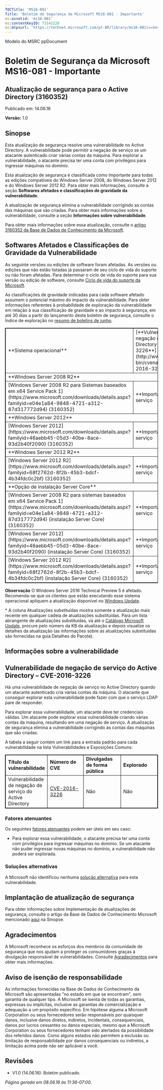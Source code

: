 ```yaml
---
TOCTitle: 'MS16-081'
Title: 'Boletim de Segurança da Microsoft MS16-081 - Importante'
ms:assetid: 'ms16-081'
ms:contentKeyID: 73142228
ms:mtpsurl: 'https://technet.microsoft.com/pt-BR/library/ms16-081(v=Security.10)'
---
```


Modelo do MSRC ppDocument

Boletim de Segurança da Microsoft MS16-081 - Importante
=======================================================

Atualização de segurança para o Active Directory (3160352)
----------------------------------------------------------

Publicado em: 14.06.16

**Versão:** 1.0

Sinopse
-------

<span id="sectionToggle0"></span>
Esta atualização de segurança resolve uma vulnerabilidade no Active Directory. A vulnerabilidade pode permitir a negação de serviço se um atacante autenticado criar várias contas da máquina. Para explorar a vulnerabilidade, o atacante precisa ter uma conta com privilégios para ingressar máquinas no domínio.

Esta atualização de segurança é classificada como Importante para todas as edições compatíveis do Windows Server 2008, do Windows Server 2012 e do Windows Server 2012 R2. Para obter mais informações, consulte a seção **Softwares afetados e classificações de gravidade da vulnerabilidade**.

A atualização de segurança elimina a vulnerabilidade corrigindo as contas das máquinas que são criadas. Para obter mais informações sobre a vulnerabilidade, consulte a seção **Informações sobre vulnerabilidade**.

<span id="KBArticle"></span>
Para obter mais informações sobre essa atualização, consulte o [artigo 3160352 da Base de Dados de Conhecimento da Microsoft](https://support.microsoft.com/pt-br/kb/3160352).

Softwares Afetados e Classificações de Gravidade da Vulnerabilidade
-------------------------------------------------------------------

<span id="sectionToggle1"></span>
As seguinte versões ou edições de software foram afetadas. As versões ou edições que não estão listadas já passaram de seu ciclo de vida do suporte ou não foram afetadas. Para determinar o ciclo de vida do suporte para sua versão ou edição de software, consulte [Ciclo de vida do suporte da Microsoft](http://support.microsoft.com/default.aspx?scid=fh;%5Bln%5D;lifecycle).

As classificações de gravidade indicadas para cada software afetado assumem o potencial máximo do impacto da vulnerabilidade. Para obter informações referentes à probabilidade de exploração da vulnerabilidade em relação à sua classificação de gravidade e ao impacto à segurança, em até 30 dias a partir do lançamento deste boletim de segurança, consulte o Índice de exploração no [resumo de boletins de junho](https://technet.microsoft.com/pt-br/library/security/ms16-jun).

<p> <p/> 
<table style="border:1px solid black;">
<tr>
<td style="border:1px solid black;">
**Sistema operacional**

</td>
<td style="border:1px solid black;">
[**Vulnerabilidade de negação de serviço do Active Directory – CVE-2016-3226**](http://www.cve.mitre.org/cgi-bin/cvename.cgi?name=cve-2016-3226)

</td>
<td style="border:1px solid black;">
**Atualizações substituídas**\*

</td>
</tr>
<tr>
<td style="border:1px solid black;" colspan="3">
**Windows Server 2008 R2**

</td>
</tr>
<tr>
<td style="border:1px solid black;">
[Windows Server 2008 R2 para Sistemas baseados em x64 Service Pack 1](https://www.microsoft.com/downloads/details.aspx?familyid=e04e1a84-9848-4721-a312-87d317772d94)  
(3160352)

</td>
<td style="border:1px solid black;">
**Importante**  
Negação de serviço

</td>
<td style="border:1px solid black;">
2772930 no [MS13-032](https://technet.microsoft.com/pt-br/security/bulletin/ms13-032)

</td>
</tr>
<tr>
<td style="border:1px solid black;" colspan="3">
**Windows Server 2012**

</td>
</tr>
<tr>
<td style="border:1px solid black;">
[Windows Server 2012](https://www.microsoft.com/downloads/details.aspx?familyid=46aebb45-05d3-40be-8ace-93d2b40f2090)  
(3160352)

</td>
<td style="border:1px solid black;">
**Importante**  
Negação de serviço

</td>
<td style="border:1px solid black;">
2772930 no [MS13-032](https://technet.microsoft.com/pt-br/security/bulletin/ms13-032)

</td>
</tr>
<tr>
<td style="border:1px solid black;" colspan="3">
**Windows Server 2012 R2**

</td>
</tr>
<tr>
<td style="border:1px solid black;">
[Windows Server 2012 R2](https://www.microsoft.com/downloads/details.aspx?familyid=68f2762d-8f2b-45b3-bdcf-4b34fdc0c2bf)  
(3160352)

</td>
<td style="border:1px solid black;">
**Importante**  
Negação de serviço

</td>
<td style="border:1px solid black;">
2772930 no [MS13-032](https://technet.microsoft.com/pt-br/security/bulletin/ms13-032)

</td>
</tr>
<tr>
<td style="border:1px solid black;" colspan="3">
**Opção de instalação Server Core**

</td>
</tr>
<tr>
<td style="border:1px solid black;">
[Windows Server 2008 R2 para sistemas baseados em x64 Service Pack 1](https://www.microsoft.com/downloads/details.aspx?familyid=e04e1a84-9848-4721-a312-87d317772d94) (instalação Server Core)  
(3160352)

</td>
<td style="border:1px solid black;">
**Importante**  
Negação de serviço

</td>
<td style="border:1px solid black;">
2772930 no [MS13-032](https://technet.microsoft.com/pt-br/security/bulletin/ms13-032)

</td>
</tr>
<tr>
<td style="border:1px solid black;">
[Windows Server 2012](https://www.microsoft.com/downloads/details.aspx?familyid=46aebb45-05d3-40be-8ace-93d2b40f2090) (instalação Server Core)  
(3160352)

</td>
<td style="border:1px solid black;">
**Importante**  
Negação de serviço
</td>
<td style="border:1px solid black;">
2772930 no [MS13-032](https://technet.microsoft.com/pt-br/security/bulletin/ms13-032)

</td>
</tr>
<tr>
<td style="border:1px solid black;">
[Windows Server 2012 R2](https://www.microsoft.com/downloads/details.aspx?familyid=68f2762d-8f2b-45b3-bdcf-4b34fdc0c2bf) (instalação Server Core)  
(3160352)

</td>
<td style="border:1px solid black;">
**Importante**  
Negação de serviço

</td>
<td style="border:1px solid black;">
2772930 no [MS13-032](https://technet.microsoft.com/pt-br/security/bulletin/ms13-032)

</td>
</tr>
</table>
 
**Observação** O Windows Server 2016 Technical Preview 5 é afetado. Recomenda-se que os clientes que estão executando esse sistema operacional apliquem a atualização disponível no [Windows Update](http://update.microsoft.com/microsoftupdate/v6/vistadefault.aspx?ln=pt-br).

\* A coluna Atualizações substituídas mostra somente a atualização mais recente em qualquer cadeia de atualizações substituídas. Para um lista abrangente de atualizações substituídas, vá até o [Catálogo Microsoft Update](http://catalog.update.microsoft.com/v7/site/home.aspx), procure pelo número da KB da atualização e depois visualize os detalhes da atualização (as informações sobre as atualizações substituídas são fornecidas na guia Detalhes do Pacote).

Informações sobre a vulnerabilidade
-----------------------------------

<span id="sectionToggle2"></span>
Vulnerabilidade de negação de serviço do Active Directory – CVE-2016-3226
-------------------------------------------------------------------------

Há uma vulnerabilidade de negação de serviço no Active Directory quando um atacante autenticado cria várias contas da máquina. O atacante que conseguir explorar esta vulnerabilidade pode fazer com que o serviço LDAP pare de responder.

Para explorar essa vulnerabilidade, um atacante deve ter credenciais válidas. Um atacante pode explorar essa vulnerabilidade criando várias contas da máquina, resultando em uma negação de serviço. A atualização de segurança elimina a vulnerabilidade corrigindo as contas das máquinas que são criadas.

A tabela a seguir contém um link para a entrada padrão para cada vulnerabilidade na lista Vulnerabilidades e Exposições Comuns:

<p> <p/> 
<table style="border:1px solid black;">
<colgroup>
<col width="25%" />
<col width="25%" />
<col width="25%" />
<col width="25%" />
</colgroup>
<tbody>
<tr class="odd">
<td style="border:1px solid black;"><strong>Título da vulnerabilidade</strong></td>
<td style="border:1px solid black;"><strong>Número de CVE</strong></td>
<td style="border:1px solid black;"><strong>Divulgadas de forma pública</strong></td>
<td style="border:1px solid black;"><strong>Explorado</strong></td>
</tr>
<tr class="even">
<td style="border:1px solid black;">Vulnerabilidade de negação de serviço do Active Directory</td>
<td style="border:1px solid black;"><a href="http://www.cve.mitre.org/cgi-bin/cvename.cgi?name=cve-2016-3226">CVE-2016-3226</a></td>
<td style="border:1px solid black;">Não</td>
<td style="border:1px solid black;">Não</td>
</tr>
</tbody>
</table>
  
### Fatores atenuantes
  
Os seguintes [fatores atenuantes](https://technet.microsoft.com/pt-br/library/security/dn848375.aspx) podem ser úteis em seu caso:
  
-   Para explorar essa vulnerabilidade, o atacante precisa ter uma conta com privilégios para ingressar máquinas no domínio. Se um atacante não puder ingressar novas máquinas no domínio, a vulnerabilidade não poderá ser explorada.
  
### Soluções alternativas
  
A Microsoft não identificou nenhuma [solução alternativa](https://technet.microsoft.com/pt-br/library/security/dn848375.aspx) para esta vulnerabilidade. 
  
Implantação de atualização de segurança  
---------------------------------------
  
<span id="sectionToggle3"></span>
Para obter informações sobre Implementação de atualizações de segurança, consulte o artigo da Base de Dados de Conhecimento Microsoft mencionado [aqui](#kbarticle) na Sinopse.
  
Agradecimentos  
--------------
  
<span id="sectionToggle4"></span>
A Microsoft reconhece os esforços dos membros da comunidade de segurança que nos ajudam a proteger os consumidores graças à divulgação responsável de vulnerabilidades. Consulte [Agradecimentos](https://technet.microsoft.com/pt-br/library/security/mt674627.aspx) para obter mais informações.
  
Aviso de isenção de responsabilidade  
------------------------------------
  
<span id="sectionToggle5"></span>
As informações fornecidas na Base de Dados de Conhecimento da Microsoft são apresentadas "no estado em que se encontram", sem garantia de qualquer tipo. A Microsoft se isenta de todas as garantias, expressas ou implícitas, inclusive as garantias de comercialização e adequação a um propósito específico. Em hipótese alguma a Microsoft Corporation ou seus fornecedores serão responsáveis por quaisquer danos, inclusive danos diretos, indiretos, incidentais, consequenciais, danos por lucros cessantes ou danos especiais, mesmo que a Microsoft Corporation ou seus fornecedores tenham sido alertados da possibilidade dos referidos danos. Como alguns estados não permitem a exclusão ou limitação de responsabilidade por danos consequenciais ou indiretos, a limitação acima pode não ser aplicável a você.
  
Revisões  
--------
  
<span id="sectionToggle6"></span>
-   V1.0 (14.06.16): Boletim publicado.
  
*Página gerada em 08.06.16 às 11:36-07:00.*
